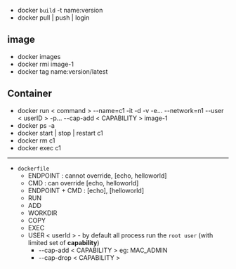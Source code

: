 - docker `build` -t name:version
- docker pull | push | login

## image
- docker images  
- docker rmi image-1
- docker tag <imageid> name:version/latest

## Container
- docker run < command > --name=c1 -it -d -v -e... --network=n1 --user < userID > -p... --cap-add < CAPABILITY > image-1
- docker ps -a
- docker start | stop | restart c1
- docker rm c1
- docker exec c1 <command>

---
- `dockerfile`
  - ENDPOINT : cannot override, [echo, helloworld]
  - CMD : can override [echo, helloworld]
  - ENDPOINT + CMD : [echo], [helloworld]
  - RUN
  - ADD
  - WORKDIR
  - COPY
  - EXEC
  - USER < userId > - by default all process run the `root user` (with limited set of **capability**)
    - --cap-add < CAPABILITY > eg: MAC_ADMIN
    - --cap-drop < CAPABILITY >